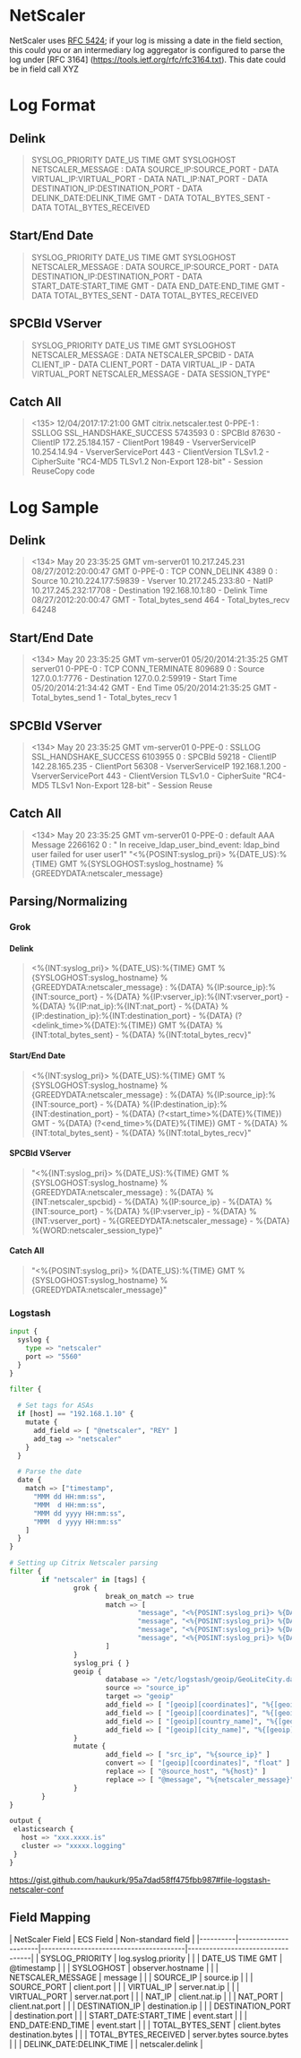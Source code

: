 # NetScaler
NetScaler uses [RFC 5424](https://tools.ietf.org/rfc/rfc5426.txt); if your log is missing a date in the field section, this could you or an intermediary log aggregator is configured to parse the log under [RFC 3164] (https://tools.ietf.org/rfc/rfc3164.txt). This date could be in field call XYZ

# Log Format
## Delink
> SYSLOG_PRIORITY DATE_US TIME GMT SYSLOGHOST NETSCALER_MESSAGE : DATA SOURCE_IP:SOURCE_PORT - DATA VIRTUAL_IP:VIRTUAL_PORT - DATA NATL_IP:NAT_PORT - DATA DESTINATION_IP:DESTINATION_PORT - DATA DELINK_DATE:DELINK_TIME GMT - DATA TOTAL_BYTES_SENT - DATA TOTAL_BYTES_RECEIVED

## Start/End Date
> SYSLOG_PRIORITY DATE_US TIME GMT SYSLOGHOST NETSCALER_MESSAGE : DATA SOURCE_IP:SOURCE_PORT - DATA DESTINATION_IP:DESTINATION_PORT - DATA START_DATE:START_TIME GMT - DATA END_DATE:END_TIME GMT - DATA TOTAL_BYTES_SENT - DATA TOTAL_BYTES_RECEIVED

## SPCBId VServer
> SYSLOG_PRIORITY DATE_US TIME GMT SYSLOGHOST NETSCALER_MESSAGE : DATA NETSCALER_SPCBID - DATA CLIENT_IP - DATA CLIENT_PORT - DATA VIRTUAL_IP - DATA VIRTUAL_PORT NETSCALER_MESSAGE - DATA SESSION_TYPE"

## Catch All
><135> 12/04/2017:17:21:00 GMT citrix.netscaler.test 0-PPE-1 : SSLLOG SSL_HANDSHAKE_SUCCESS 5743593 0 :  SPCBId 87630 - ClientIP 172.25.184.157 - ClientPort 19849 - VserverServiceIP 10.254.14.94 - VserverServicePort 443 - ClientVersion TLSv1.2 - CipherSuite "RC4-MD5 TLSv1.2 Non-Export 128-bit" - Session ReuseCopy code

# Log Sample

## Delink
> <134> May 20 23:35:25 GMT vm-server01 10.217.245.231 08/27/2012:20:00:47 GMT  0-PPE-0 : TCP CONN_DELINK 4389 0 :  Source 10.210.224.177:59839 - Vserver 10.217.245.233:80 - NatIP 10.217.245.232:17708 - Destination 192.168.10.1:80 - Delink Time 08/27/2012:20:00:47 GMT - Total_bytes_send 464 - Total_bytes_recv 64248

## Start/End Date
> <134> May 20 23:35:25 GMT vm-server01 05/20/2014:21:35:25 GMT server01 0-PPE-0 : TCP CONN_TERMINATE 809689 0 : Source 127.0.0.1:7776 - Destination 127.0.0.2:59919 - Start Time 05/20/2014:21:34:42 GMT - End Time 05/20/2014:21:35:25 GMT - Total_bytes_send 1 - Total_bytes_recv 1


## SPCBId VServer
> <134> May 20 23:35:25 GMT vm-server01 0-PPE-0 : SSLLOG SSL_HANDSHAKE_SUCCESS 6103955 0 :  SPCBId 59218 - ClientIP 142.28.165.235 - ClientPort 56308 - VserverServiceIP 192.168.1.200 - VserverServicePort 443 - ClientVersion TLSv1.0 - CipherSuite "RC4-MD5 TLSv1  Non-Export 128-bit" - Session Reuse

## Catch All
> <134> May 20 23:35:25 GMT vm-server01 0-PPE-0 : default AAA Message 2266162 0 :  " In receive_ldap_user_bind_event: ldap_bind user failed for user user1"
>"<%{POSINT:syslog_pri}> %{DATE_US}:%{TIME} GMT %{SYSLOGHOST:syslog_hostname} %{GREEDYDATA:netscaler_message}

## Parsing/Normalizing

### Grok
#### Delink
> <%{INT:syslog_pri}> %{DATE_US}:%{TIME} GMT %{SYSLOGHOST:syslog_hostname} %{GREEDYDATA:netscaler_message} : %{DATA} %{IP:source_ip}:%{INT:source_port} - %{DATA} %{IP:vserver_ip}:%{INT:vserver_port} - %{DATA} %{IP:nat_ip}:%{INT:nat_port} - %{DATA} %{IP:destination_ip}:%{INT:destination_port} - %{DATA} (?<delink_time>%{DATE}:%{TIME}) GMT %{DATA} %{INT:total_bytes_sent} - %{DATA} %{INT:total_bytes_recv}"

#### Start/End Date
> <%{INT:syslog_pri}> %{DATE_US}:%{TIME} GMT %{SYSLOGHOST:syslog_hostname} %{GREEDYDATA:netscaler_message} : %{DATA} 
\%{IP:source_ip}:%{INT:source_port} - %{DATA} %{IP:destination_ip}:%{INT:destination_port} - %{DATA} (?<start_time>%{DATE}%{TIME}) GMT - %{DATA} (?<end_time>%{DATE}%{TIME}) GMT - %{DATA} %{INT:total_bytes_sent} - %{DATA} %{INT:total_bytes_recv}"

#### SPCBId VServer
> "<%{INT:syslog_pri}> %{DATE_US}:%{TIME} GMT %{SYSLOGHOST:syslog_hostname} %{GREEDYDATA:netscaler_message} : %{DATA} %{INT:netscaler_spcbid} - %{DATA} %{IP:source_ip} - %{DATA} %{INT:source_port} - %{DATA} %{IP:vserver_ip} - %{DATA} %{INT:vserver_port} - %{GREEDYDATA:netscaler_message} - %{DATA} %{WORD:netscaler_session_type}"

#### Catch All
>"<%{POSINT:syslog_pri}> %{DATE_US}:%{TIME} GMT %{SYSLOGHOST:syslog_hostname} %{GREEDYDATA:netscaler_message}"

### Logstash
```python
input {
  syslog {
    type => "netscaler"
    port => "5560"
  }
}

filter {

  # Set tags for ASAs
  if [host] == "192.168.1.10" {
    mutate {
      add_field => [ "@netscaler", "REY" ]
      add_tag => "netscaler"
    }
  }

  # Parse the date
  date {
    match => ["timestamp",
      "MMM dd HH:mm:ss",
      "MMM  d HH:mm:ss",
      "MMM dd yyyy HH:mm:ss",
      "MMM  d yyyy HH:mm:ss"
    ]
  }
}

# Setting up Citrix Netscaler parsing
filter {
        if "netscaler" in [tags] {
                grok {
                        break_on_match => true
                        match => [
                                "message", "<%{POSINT:syslog_pri}> %{DATE_US}:%{TIME} GMT %{SYSLOGHOST:syslog_hostname} %{GREEDYDATA:netscaler_message} : %{DATA} %{IP:source_ip}:%{POSINT:source_port} - %{DATA} %{IP:vserver_ip}:%{POSINT:vserver_port} - %{DATA} %{IP:nat_ip}:%{POSINT:nat_port} - %{DATA} %{IP:destination_ip}:%{POSINT:destination_port} - %{DATA} %{DATE_US:DELINK_DATE}:%{TIME:DELINK_TIME} GMT - %{DATA} %{POSINT:total_bytes_sent} - %{DATA} %{POSINT:total_bytes_recv}",
                                "message", "<%{POSINT:syslog_pri}> %{DATE_US}:%{TIME} GMT %{SYSLOGHOST:syslog_hostname} %{GREEDYDATA:netscaler_message} : %{DATA} %{IP:source_ip}:%{POSINT:source_port} - %{DATA} %{IP:destination_ip}:%{POSINT:destination_port} - %{DATA} %{DATE_US:START_DATE}:%{TIME:START_TIME} GMT - %{DATA} %{DATE_US:END_DATE}:%{TIME:END_TIME} GMT - %{DATA} %{POSINT:total_bytes_sent} - %{DATA} %{POSINT:total_bytes_recv}",
                                "message", "<%{POSINT:syslog_pri}> %{DATE_US}:%{TIME} GMT %{SYSLOGHOST:syslog_hostname} %{GREEDYDATA:netscaler_message} : %{DATA} %{INT:netscaler_spcbid} - %{DATA} %{IP:clientip} - %{DATA} %{INT:netscaler_client_port} - %{DATA} %{IP:netscaler_vserver_ip} - %{DATA} %{INT:netscaler_vserver_port} %{GREEDYDATA:netscaler_message} - %{DATA} %{WORD:netscaler_session_type}",
                                "message", "<%{POSINT:syslog_pri}> %{DATE_US}:%{TIME} GMT %{SYSLOGHOST:syslog_hostname} %{GREEDYDATA:netscaler_message}"
                        ]
                }
                syslog_pri { }
                geoip {
                        database => "/etc/logstash/geoip/GeoLiteCity.dat"
                        source => "source_ip"
                        target => "geoip"
                        add_field => [ "[geoip][coordinates]", "%{[geoip][longitude]}" ]
                        add_field => [ "[geoip][coordinates]", "%{[geoip][latitude]}"  ]
                        add_field => [ "[geoip][country_name]", "%{[geoip][country_name]}"  ]
                        add_field => [ "[geoip][city_name]", "%{[geoip][city_name]}"  ]
                }
                mutate {
                        add_field => [ "src_ip", "%{source_ip}" ]
                        convert => [ "[geoip][coordinates]", "float" ]
                        replace => [ "@source_host", "%{host}" ]
                        replace => [ "@message", "%{netscaler_message}" ]
                }
        }
}

output {
 elasticsearch { 
   host => "xxx.xxxx.is"
   cluster => "xxxxx.logging"
 }
}
```
<https://gist.github.com/haukurk/95a7dad58ff475fbb987#file-logstash-netscaler-conf>

## Field Mapping

| NetScaler Field      | ECS Field                              | Non-standard field               |
|----------|----------------------|----------------------------------------|----------------------------------|
| SYSLOG_PRIORITY          | log.syslog.priority                    |                                  |
| DATE_US TIME GMT         | @timestamp                             |                                  |
| SYSLOGHOST               | observer.hostname                      |                                  |
| NETSCALER_MESSAGE        | message                                |                                  |
| SOURCE_IP                | source.ip                              |                                  |
| SOURCE_PORT              | client.port                            |                                  |
| VIRTUAL_IP               | server.nat.ip                          |                                  |
| VIRTUAL_PORT             | server.nat.port                        |                                  |
| NAT_IP                   | client.nat.ip                          |                                  |
| NAT_PORT                 | client.nat.port                        |                                  |
| DESTINATION_IP           | destination.ip                         |                                  |
| DESTINATION_PORT         | destination.port                       |                                  |
| START_DATE:START_TIME    | event.start                            |                                  |
| END_DATE:END_TIME        | event.start                            |                                  |
| TOTAL_BYTES_SENT         | client.bytes destination.bytes         |                                  |
| TOTAL_BYTES_RECEIVED     | server.bytes source.bytes              |                                  |
| DELINK_DATE:DELINK_TIME  |                                        | netscaler.delink                 |
